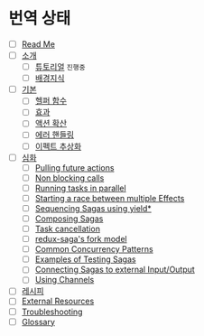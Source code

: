 # 번역 상태

* [ ] [Read Me](/README.md)
* [ ] [소개](/introduction/README.md)
  * [ ] [튜토리얼](/introduction/BeginnerTutorial.md) `진행중`
  * [ ] [배경지식](/introduction/SagaBackground.md)
* [ ] [기본](/basics/README.md)
  * [ ] [헬퍼 함수](/basics/UsingSagaHelpers.md)
  * [ ] [효과](/basics/DeclarativeEffects.md)
  * [ ] [액션 확산](/basics/DispatchingActions.md)
  * [ ] [에러 핸들링](/basics/ErrorHandling.md)
  * [ ] [이펙트 추상화](/basics/Effect.md)
* [ ] [심화](/advanced/README.md)
  * [ ] [Pulling future actions](/advanced/FutureActions.md)
  * [ ] [Non blocking calls](/advanced/NonBlockingCalls.md)
  * [ ] [Running tasks in parallel](/advanced/RunningTasksInParallel.md)
  * [ ] [Starting a race between multiple Effects](/advanced/RacingEffects.md)
  * [ ] [Sequencing Sagas using yield*](/advanced/SequencingSagas.md)
  * [ ] [Composing Sagas](/advanced/ComposingSagas.md)
  * [ ] [Task cancellation](/advanced/TaskCancellation.md)
  * [ ] [redux-saga's fork model](/advanced/ForkModel.md)
  * [ ] [Common Concurrency Patterns](/advanced/Concurrency.md)
  * [ ] [Examples of Testing Sagas](/advanced/Testing.md)
  * [ ] [Connecting Sagas to external Input/Output](/advanced/UsingRunSaga.md)
  * [ ] [Using Channels](/advanced/Channels.md)
* [ ] [레시피](/recipes/README.md)
* [ ] [External Resources](/ExternalResources.md)
* [ ] [Troubleshooting](/Troubleshooting.md)
* [ ] [Glossary](/Glossary.md)
